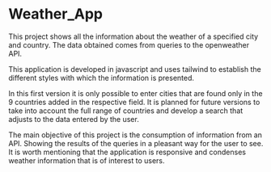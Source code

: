 # Weather_App
This project shows all the information about the weather of a specified city and country. The data obtained comes from queries to the openweather API. 

This application is developed in javascript and uses tailwind to establish the different styles with which the information is presented.

In this first version it is only possible to enter cities that are found only in the 9 countries added in the respective field. It is planned for future versions to take into account the full range of countries and develop a search that adjusts to the data entered by the user.

The main objective of this project is the consumption of information from an API. Showing the results of the queries in a pleasant way for the user to see.
It is worth mentioning that the application is responsive and condenses weather information that is of interest to users.
